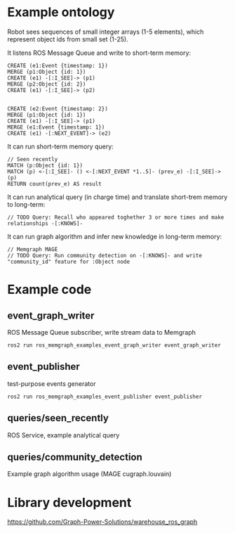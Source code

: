 # Example ontology
Robot sees sequences of small integer arrays (1-5 elements), which represent object ids from small set (1-25).

It listens ROS Message Queue and write to short-term memory:
```
CREATE (e1:Event {timestamp: 1})
MERGE (p1:Object {id: 1})
CREATE (e1) -[:I_SEE]-> (p1)
MERGE (p2:Object {id: 2})
CREATE (e1) -[:I_SEE]-> (p2)


CREATE (e2:Event {timestamp: 2})
MERGE (p1:Object {id: 1})
CREATE (e1) -[:I_SEE]-> (p1)
MERGE (e1:Event {timestamp: 1})
CREATE (e1) -[:NEXT_EVENT]-> (e2)
```

It can run short-term memory query:
```
// Seen recently
MATCH (p:Object {id: 1})
MATCH (p) <-[:I_SEE]- () <-[:NEXT_EVENT *1..5]- (prev_e) -[:I_SEE]-> (p)
RETURN count(prev_e) AS result
```

It can run analytical query (in charge time) and translate short-trem memory to long-term:
```
// TODO Query: Recall who appeared toghether 3 or more times and make relationships -[:KNOWS]-
```

It can run graph algorithm and infer new knowledge in long-term memory:
```
// Memgraph MAGE
// TODO Query: Run community detection on -[:KNOWS]- and write "community_id" feature for :Object node
```


# Example code
## event_graph_writer
ROS Message Queue subscriber, write stream data to Memgraph
```
ros2 run ros_memgraph_examples_event_graph_writer event_graph_writer
```
## event_publisher
test-purpose events generator
```
ros2 run ros_memgraph_examples_event_publisher event_publisher
```
## queries/seen_recently
ROS Service, example analytical query
## queries/community_detection
Example graph algorithm usage (MAGE cugraph.louvain)


# Library development
https://github.com/Graph-Power-Solutions/warehouse_ros_graph